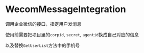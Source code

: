 # WecomMessageIntegration

调用企业微信的接口，指定用户发消息

使用前需要把项目里的`corpid`, `secret`, `agentid`换成自己对应的信息

以及替换`GetUserList`方法中的手机号


